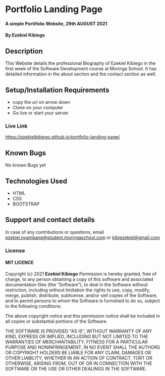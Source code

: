 # Portfolio Landing Page
#### A simple Portifolio Website, 29th AUGUST 2021
#### By **Ezekiel Kibiego**
## Description
This Website details the professional Biography of Ezekiel Kibiego in the first week of the Software Development course at Moringa School. It has detailed information in the about section and the contact section as well.
## Setup/Installation Requirements
<ul>
<li>copy the url on arrow down</li>
<li>Clone on your computer</li>
<li>Go live or start your server</li>
</ul>

### Live Link
<a>https://ezekielkibiego.github.io/portfolio-landing-page/</a>
## Known Bugs

No known Bugs yet

## Technologies Used

<ul>
<li>HTML</li>
<li>CSS</li>
<li>BOOTSTRAP</li>
</ul>

## Support and contact details
In case of any contributions or questions, email ezekiel.nyambane@student.moringaschool.com or kibiezekiel@gmail.com

### License

 #### MIT LICENCE

Copyright (c) 2021 **Ezekiel Kibiego**
Permission is hereby granted, free of charge, to any person obtaining a copy
of this software and associated documentation files (the "Software"), to deal
in the Software without restriction, including without limitation the rights
to use, copy, modify, merge, publish, distribute, sublicense, and/or sell
copies of the Software, and to permit persons to whom the Software is
furnished to do so, subject to the following conditions:

The above copyright notice and this permission notice shall be included in all
copies or substantial portions of the Software.

THE SOFTWARE IS PROVIDED "AS IS", WITHOUT WARRANTY OF ANY KIND, EXPRESS OR
IMPLIED, INCLUDING BUT NOT LIMITED TO THE WARRANTIES OF MERCHANTABILITY,
FITNESS FOR A PARTICULAR PURPOSE AND NONINFRINGEMENT. IN NO EVENT SHALL THE
AUTHORS OR COPYRIGHT HOLDERS BE LIABLE FOR ANY CLAIM, DAMAGES OR OTHER
LIABILITY, WHETHER IN AN ACTION OF CONTRACT, TORT OR OTHERWISE, ARISING FROM,
OUT OF OR IN CONNECTION WITH THE SOFTWARE OR THE USE OR OTHER DEALINGS IN THE
SOFTWARE.
  

